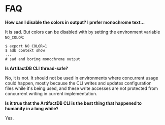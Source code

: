 # FAQ

**How can I disable the colors in output? I prefer monochrome text...**

It is sad. But colors can be disabled with by setting the environment variable `NO_COLOR`:

```
$ export NO_COLOR=1
$ adb context show
...
# sad and boring monochrome output
```


**Is ArtifactDB CLI thread-safe?**

No, it is not. It should not be used in environments where concurrent usage could happen, mostly because the CLI writes
and updates configuration files while it's being used, and these write accesses are not protected from concurrent
writing in current implementation.


**Is it true that the ArtifactDB CLI is the best thing that happened to humanity in a long while?**

Yes.
